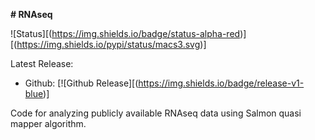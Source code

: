 **# RNAseq**

![Status][(https://img.shields.io/badge/status-alpha-red)][(https://img.shields.io/pypi/status/macs3.svg)]

Latest Release:
* Github: [![Github Release][(https://img.shields.io/badge/release-v1-blue)]

Code for analyzing publicly available RNAseq data using Salmon quasi mapper algorithm.

